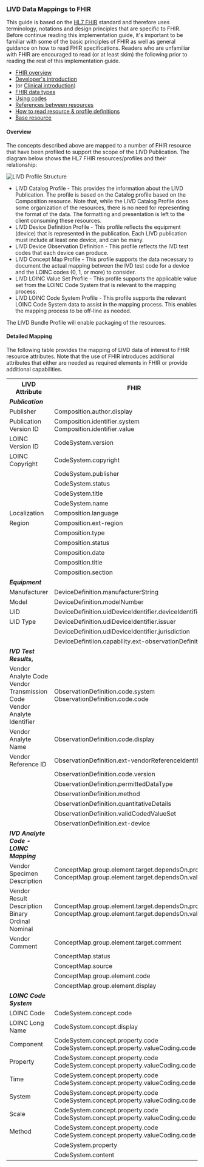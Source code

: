 ### LIVD Data Mappings to FHIR

This guide is based on the [HL7 FHIR]({{site.data.fhir.path}}index.html) standard and therefore uses terminology, notations and design principles that are specific to FHIR.  Before continue reading this implementation guide, it's important to be familiar with some of the basic principles of FHIR as well as general guidance on how to read FHIR specifications.  Readers who are unfamiliar with FHIR are encouraged to read (or at least skim) the following prior to reading the rest of this implementation guide.

* [FHIR overview]({{site.data.fhir.path}}overview.html)
* [Developer's introduction]({{site.data.fhir.path}}overview-dev.html)
* (or [Clinical introduction]({{site.data.fhir.path}}overview-clinical.html))
* [FHIR data types]({{site.data.fhir.path}}datatypes.html)
* [Using codes]({{site.data.fhir.path}}terminologies.html)
* [References between resources]({{site.data.fhir.path}}references.html)
* [How to read resource & profile definitions]({{site.data.fhir.path}}formats.html)
* [Base resource]({{site.data.fhir.path}}resource.html)

#### Overview

The concepts described above are mapped to a number of FHIR resource that have been profiled to support the scope of the LIVD Publication.  The diagram below shows the HL7 FHIR resources/profiles and their relationship:

![LIVD Profile Structure](LIVD_Profile_Structure.jpg)

* LIVD Catalog Profile - This provides the information about the LIVD Publication.  The profile is based on the Catalog profile based on the Composition resource.   Note that, while the LIVD Catalog Profile does some organization of the resources, there is no need for representing the format of the data.  The formatting and presentation is left to the client consuming these resources.
* LIVD Device Definition Profile - This profile reflects the equipment (device) that is represented in the publication.  Each LIVD publication must include at least one device, and can be many.
* LIVD Device Observation Definition - This profile reflects the IVD test codes that each device can produce.
* LIVD Concept Map Profile - This profile supports the data necessary to document the actual mapping between the IVD test code for a device and the LOINC codes (0, 1, or more) to consider.
* LIVD LOINC Value Set Profile - This profile supports the applicable value set from the LOINC Code System that is relevant to the mapping process.
* LIVD LOINC Code System Profile - This profile supports the relevant LOINC Code System data to assist in the mapping process.  This enables the mapping process to be off-line as needed.
 

The LIVD Bundle Profile will enable packaging of the resources.

#### Detailed Mapping

The following table provides the mapping of LIVD data of interest to FHIR resource attributes.  Note that the use of FHIR introduces additional attributes that either are needed as required elements in FHIR or provide additional capabilities.
<table>
<tr>
    <th><b>LIVD Attribute</b></th>
    <th><b>FHIR</b></th>
    <th><b>Comments</b></th>
</tr>
<tr>
    <td><b><i>Publication</i></b></td>
</tr>
<tr>
    <td>Publisher</td>
    <td>Composition.author.display</td>
</tr>
<tr>
    <td>Publication Version ID</td>
    <td>Composition.identifier.system
    <br>Composition.identifier.value</td>
</tr>
<tr>
    <td>LOINC Version ID</td>
    <td>CodeSystem.version</td>
</tr>
<tr>
    <td>LOINC Copyright</td>
    <td>CodeSystem.copyright</td>
</tr>
<tr>
    <td> </td>
    <td>CodeSystem.publisher</td>
</tr>
<tr>
    <td> </td>
    <td>CodeSystem.status</td>
</tr>
<tr>
    <td> </td>
    <td>CodeSystem.title</td>
</tr>
<tr>
    <td> </td>
    <td>CodeSystem.name</td>
</tr>
<tr>
    <td>Localization</td>
    <td>Composition.language</td>
</tr>
<tr>
    <td>Region</td>
    <td>Composition.ext-region</td>
</tr>
<tr>
    <td> </td>
    <td>Composition.type</td>
</tr>
<tr>
    <td> </td>
    <td>Composition.status</td>
</tr>
<tr>
    <td> </td>
    <td>Composition.date</td>
</tr>
<tr>
    <td> </td>
    <td>Composition.title</td>
</tr>
<tr>
    <td> </td>
    <td>Composition.section</td>
</tr>
<tr>
    <td><b><i>Equipment</i></b></td>
</tr>
<tr>
    <td>Manufacturer</td>
    <td>DeviceDefinition.manufacturerString</td>
</tr>
<tr>
    <td>Model</td>
    <td>DeviceDefinition.modelNumber</td>
</tr>
<tr>
    <td>UID</td>
    <td>DeviceDefinition.uidDeviceIdentifier.deviceIdentifier</td>
</tr>
<tr>
    <td>UID Type</td>
    <td>DeviceDefinition.udiDeviceIdentifier.issuer</td>
</tr>
<tr>
    <td></td>
    <td>DeviceDefinition.udiDeviceIdentifier.jurisdiction</td>
</tr>
<tr>
    <td> </td>
    <td>DeviceDefintiion.capability.ext-observationDefinition</td>
</tr>
<tr>
    <td><b><i>IVD Test Results</i>,</b></td>
</tr>
<tr>
    <td>Vendor Analyte Code
    <br>Vendor Transmission Code
    <br>Vendor Analyte Identifier
    </td>
    <td>ObservationDefinition.code.system
    <br>ObservationDefinition.code.code
    </td>
</tr>
<tr>
    <td>Vendor Analyte Name</td>
    <td>ObservationDefinition.code.display</td>
</tr>
<tr>
    <td>Vendor Reference ID</td>
    <td>ObservationDefinition.ext-vendorReferenceIdentifier</td>
</tr>
<tr>
    <td> </td>
    <td>ObservationDefinition.code.version</td>
</tr>
<tr>
    <td> </td>
    <td>ObservationDefinition.permittedDataType</td>
</tr>
<tr>
    <td> </td>
    <td>ObservationDefinition.method</td>
</tr>
<tr>
    <td> </td>
    <td>ObservationDefinition.quantitativeDetails</td>
</tr>
<tr>
    <td> </td>
    <td>ObservationDefinition.validCodedValueSet</td>
</tr>
<tr>
    <td> </td>
    <td>ObservationDefinition.ext-device</td>
</tr>
<tr>
    <td><b><i>IVD Analyte Code - LOINC Mapping</i></b></td>
</tr>
<tr>
    <td>Vendor Specimen Description</td>
    <td>ConceptMap.group.element.target.dependsOn.property
    <br>ConceptMap.group.element.target.dependsOn.value
    </td>
</tr>
<tr>
    <td>Vendor Result Description
    <br>Binary
    <br>Ordinal
    <br>Nominal
    </td>
    <td>ConceptMap.group.element.target.dependsOn.property
    <br>ConceptMap.group.element.target.dependsOn.value
    </td>
</tr>
<tr>
    <td>Vendor Comment</td>
    <td>ConceptMap.group.element.target.comment</td>
</tr>
<tr>
    <td> </td>
    <td>ConceptMap.status</td>
</tr>
<tr>
    <td> </td>
    <td>ConceptMap.source</td>
</tr>
<tr>
    <td> </td>
    <td>ConceptMap.group.element.code</td>
</tr>
<tr>
    <td> </td>
    <td>ConceptMap.group.element.display</td>
</tr>
<tr>
    <td><b><i>LOINC Code System</i></b></td>
</tr>
<tr>
    <td>LOINC Code</td>
    <td>CodeSystem.concept.code</td>
</tr>
<tr>
    <td>LOINC Long Name</td>
    <td>CodeSystem.concept.display</td>
</tr>
<tr>
    <td>Component</td>
    <td>CodeSystem.concept.property.code
    <br>CodeSystem.concept.property.valueCoding.code
    </td>
</tr>
<tr>
    <td>Property</td>
    <td>CodeSystem.concept.property.code
    <br>CodeSystem.concept.property.valueCoding.code
    </td>
</tr>
<tr>
    <td>Time</td>
    <td>CodeSystem.concept.property.code
    <br>CodeSystem.concept.property.valueCoding.code
    </td>
</tr>
<tr>
    <td>System</td>
    <td>CodeSystem.concept.property.code
    <br>CodeSystem.concept.property.valueCoding.code
    </td>
</tr>
<tr>
    <td>Scale</td>
    <td>CodeSystem.concept.property.code
    <br>CodeSystem.concept.property.valueCoding.code
    </td>
</tr>
<tr>
    <td>Method</td>
    <td>CodeSystem.concept.property.code
    <br>CodeSystem.concept.property.valueCoding.code
    </td>
</tr>
<tr>
    <td> </td>
    <td>CodeSystem.property</td>
</tr>
<tr>
    <td> </td>
    <td>CodeSystem.content</td>
</tr>
</table>
